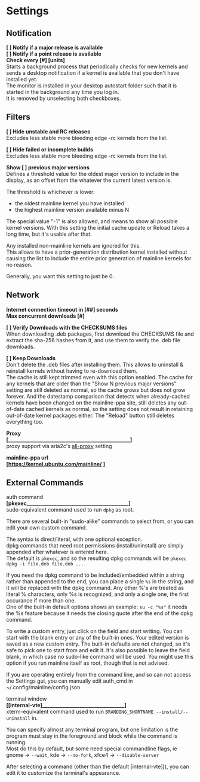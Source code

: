 # Settings

## Notification
**\[ \] Notify if a major release is available**  
**\[ \] Notify if a point release is available**  
**Check every \[#\] \[units\]**  
Starts a background process that periodically checks for new kernels and sends a desktop notification if a kernel is available that you don't have installed yet.  
The monitor is installed in your desktop autostart folder such that it is started in the background any time you log in.  
It is removed by unselecting both checkboxes.  

## Filters
**\[ \] Hide unstable and RC releases**  
Excludes less stable more bleeding edge -rc kernels from the list.

**\[ \] Hide failed or incomplete builds**  
Excludes less stable more bleeding edge -rc kernels from the list.

**Show \[ \] previous major versions**  
Defines a threshold value for the oldest major version to include in the display, as an offset from the whatever the current latest version is.  

The threshold is whichever is lower:  
 - the oldest mainline kernel you have installed
 - the highest mainline version available minus N

The special value "-1" is also allowed, and means to show all possible kernel versions. With this setting the initial cache update or Reload takes a long time, but it's usable after that.

Any installed non-mainline kernels are ignored for this.  
This allows to have a prior-generation distribution kernel installed without causing the list to include the entire prior generation of mainline kernels for no reason.  

Generally, you want this setting to just be 0.  

## Network
**Internet connection timeout in \[##\] seconds**  
**Max concurrent downloads \[#\]**  

**\[ \] Verify Downloads with the CHECKSUMS files**  
When downloading .deb packages, first download the CHECKSUMS file and extract the sha-256 hashes from it, and use them to verify the .deb file downloads.

**\[ \] Keep Downloads**  
Don't delete the .deb files after installing them. This allows to uninstall & reinstall kernels without having to re-download them.  
The cache is still kept trimmed even with this option enabled. The cache for any kernels that are older than the "Show N previous major versions" setting are still deleted as normal, so the cache grows but does not grow forever. And the datestamp comparison that detects when already-cached kernels have been changed on the mainline-ppa site, still deletes any out-of-date cached kernels as normal, so the setting does not result in retaining out-of-date kernel packages either. The "Reload" button still deletes everything too.

**Proxy  
\[_________________________________________________\]**  
proxy support via aria2c's [all-proxy](https://aria2.github.io/manual/en/html/aria2c.html#cmdoption-all-proxy) setting

**mainline-ppa url  
\[https://kernel.ubuntu.com/mainline/  \]**  

## External Commands  
auth command  
**\[pkexec_________________________________________\]**  
sudo-equivalent command used to run `dpkg` as root.

There are several built-in "sudo-alike" commands to select from, or you can edit your own custom command.

The syntax is direct/literal, with one optional exception.  
dpkg commands that need root permissions (install/uninstall) are simply appended after whatever is entered here.  
The default is `pkexec`, and so the resulting dpkg commands will be `pkexec dpkg -i file.deb file.deb ...`

If you need the dpkg command to be included/embedded within a string rather than appended to the end, you can place a single `%s` in the string, and it will be replaced with the dpkg command. Any other %'s are treated as literal % characters, only %s is recognized, and only a single one, the first occurance if more than one.  
One of the built-in default options shows an example: `su -c "%s"` it needs the %s feature because it needs the closing quote after the end of the dpkg command.

To write a custom entry, just click on the field and start writing. You can start with the blank entry or any of the built-in ones. Your edited version is saved as a new custom entry. The built-in defaults are not changed, so it's safe to pick one to start from and edit it. It's also possible to leave the field blank, in which case no sudo-like command will be used. You might use this option if you run mainline itself as root, though that is not advised.

If you are operating entirely from the command line, and so can not access the Settings gui, you can manually edit auth_cmd in ~/.config/mainline/config.json

terminal window  
**\[\[internal-vte\]_________________________________\]**  
xterm-equivalent command used to run `BRANDING_SHORTNAME --install/--uninstall` in.

You can specify almost any terminal program, but one limitation is the program must stay in the foreground and block while the command is running.  
Most do this by default, but some need special commandline flags, ie gnome -> `--wait`, kde -> `--no-fork`, xfce4 -> `--disable-server`

After selecting a command (other than the default \[internal-vte\])), you can edit it to customize the terminal's appearance.
